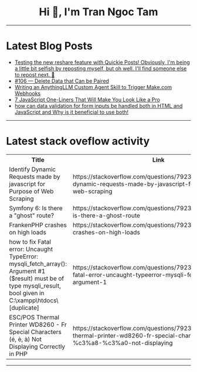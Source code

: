 <h1 align="center">Hi 👋, I'm Tran Ngoc Tam</h1>

---

# Latest Blog Posts 
<!-- BLOG-POST-LIST:START -->
- [Testing the new reshare feature with Quickie Posts! Obviously, I&#39;m being a little bit selfish by reposting myself, but oh well. I&#39;ll find someone else to repost next. 🤭](https://dev.to/best_codes/testing-the-new-reshare-feature-with-quickie-posts-obviously-im-being-a-little-bit-selfish-by-476j)
- [#106 — Delete Data that Can be Paired](https://dev.to/judith677/106-delete-data-that-can-be-paired-4pd6)
- [Writing an AnythingLLM Custom Agent Skill to Trigger Make.com Webhooks](https://dev.to/drunnells/writing-an-anythingllm-custom-agent-skill-to-trigger-makecom-webhooks-1dn0)
- [7 JavaScript One-Liners That Will Make You Look Like a Pro](https://dev.to/peboycodes/7-javascript-one-liners-that-will-make-you-look-like-a-pro-4cf7)
- [how can data validation for form inputs be handled both in HTML and JavaScript and Why is it beneficial to use both!](https://dev.to/jfelipegarcia/how-can-data-validation-for-form-inputs-be-handled-both-in-html-and-javascript-and-why-is-it-564f)
<!-- BLOG-POST-LIST:END -->

---

# Latest stack oveflow activity
<table>
  <tr><th>Title</th><th>Link</th></tr>
  <!-- STACKOVERFLOW:START --><tr><td>Identify Dynamic Requests made by javascript for Purpose of Web Scraping</td><td>https://stackoverflow.com/questions/79232432/identify-dynamic-requests-made-by-javascript-for-purpose-of-web-scraping</td></tr><tr><td>Symfony 6: Is there a &quot;ghost&quot; route?</td><td>https://stackoverflow.com/questions/79232271/symfony-6-is-there-a-ghost-route</td></tr><tr><td>FrankenPHP crashes on high loads</td><td>https://stackoverflow.com/questions/79232224/frankenphp-crashes-on-high-loads</td></tr><tr><td>how to fix Fatal error: Uncaught TypeError: mysqli_fetch_array&lpar;&rpar;: Argument #1 &lpar;$result&rpar; must be of type mysqli_result, bool given in C:\xampp\htdocs\ [duplicate]</td><td>https://stackoverflow.com/questions/79232213/how-to-fix-fatal-error-uncaught-typeerror-mysqli-fetch-array-argument-1</td></tr><tr><td>ESC/POS Thermal Printer WD8260 - Fr Special Characters &lpar;é, è, à&rpar; Not Displaying Correctly in PHP</td><td>https://stackoverflow.com/questions/79232191/esc-pos-thermal-printer-wd8260-fr-special-characters-%c3%a9-%c3%a8-%c3%a0-not-displaying</td></tr><!-- STACKOVERFLOW:END -->
</table>

---


